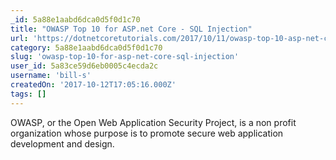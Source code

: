 ```yaml
---
_id: 5a88e1aabd6dca0d5f0d1c70
title: "OWASP Top 10 for ASP.net Core - SQL Injection"
url: 'https://dotnetcoretutorials.com/2017/10/11/owasp-top-10-asp-net-core-sql-injection/'
category: 5a88e1aabd6dca0d5f0d1c70
slug: 'owasp-top-10-for-asp-net-core-sql-injection'
user_id: 5a83ce59d6eb0005c4ecda2c
username: 'bill-s'
createdOn: '2017-10-12T17:05:16.000Z'
tags: []
---
```


OWASP, or the Open Web Application Security Project, is a non profit organization whose purpose is to promote secure web application development and design. 
